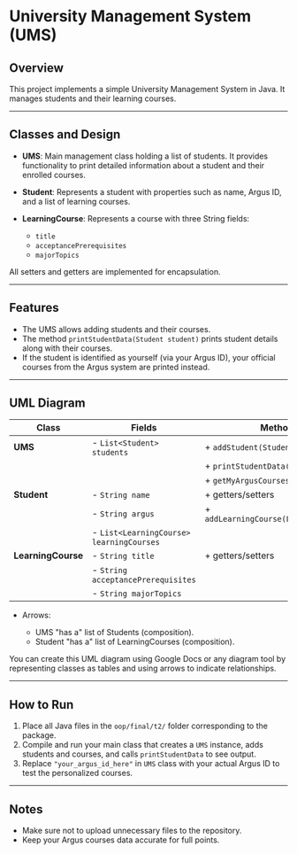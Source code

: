 # University Management System (UMS)

## Overview
This project implements a simple University Management System in Java. It manages students and their learning courses.

---

## Classes and Design

- **UMS**: Main management class holding a list of students. It provides functionality to print detailed information about a student and their enrolled courses.

- **Student**: Represents a student with properties such as name, Argus ID, and a list of learning courses.

- **LearningCourse**: Represents a course with three String fields:
  - `title`
  - `acceptancePrerequisites`
  - `majorTopics`

All setters and getters are implemented for encapsulation.

---

## Features

- The UMS allows adding students and their courses.
- The method `printStudentData(Student student)` prints student details along with their courses.
- If the student is identified as yourself (via your Argus ID), your official courses from the Argus system are printed instead.

---

## UML Diagram

| Class          | Fields                             | Methods                            |
|----------------|----------------------------------|----------------------------------|
| **UMS**        | - `List<Student> students`       | + `addStudent(Student)`           |
|                |                                  | + `printStudentData(Student)`    |
|                |                                  | + `getMyArgusCourses()` (private)|
| **Student**    | - `String name`                  | + getters/setters                 |
|                | - `String argus`                  | + `addLearningCourse(LearningCourse)` |
|                | - `List<LearningCourse> learningCourses` |                          |
| **LearningCourse** | - `String title`               | + getters/setters                 |
|                | - `String acceptancePrerequisites` |                                  |
|                | - `String majorTopics`            |                                  |

- Arrows:

  - UMS "has a" list of Students (composition).
  - Student "has a" list of LearningCourses (composition).

You can create this UML diagram using Google Docs or any diagram tool by representing classes as tables and using arrows to indicate relationships.

---

## How to Run

1. Place all Java files in the `oop/final/t2/` folder corresponding to the package.
2. Compile and run your main class that creates a `UMS` instance, adds students and courses, and calls `printStudentData` to see output.
3. Replace `"your_argus_id_here"` in `UMS` class with your actual Argus ID to test the personalized courses.

---

## Notes

- Make sure not to upload unnecessary files to the repository.
- Keep your Argus courses data accurate for full points.
